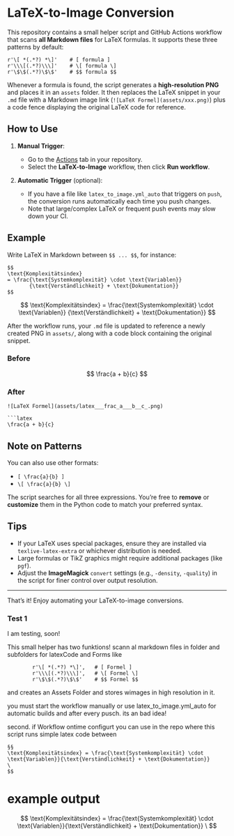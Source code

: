 # LaTeX-to-Image Conversion

This repository contains a small helper script and GitHub Actions workflow that scans **all Markdown files** for LaTeX formulas. It supports these three patterns by default:

```
r'\[ *(.*?) *\]'    # [ formula ]
r'\\\[(.*?)\\\]'    # \[ formula \]
r'\$\$(.*?)\$\$'    # $$ formula $$
```

Whenever a formula is found, the script generates a **high-resolution PNG** and places it in an `assets` folder. It then replaces the LaTeX snippet in your `.md` file with a Markdown image link (`![LaTeX Formel](assets/xxx.png)`) plus a code fence displaying the original LaTeX code for reference.

## How to Use

1. **Manual Trigger**:  
   - Go to the [Actions](../../actions) tab in your repository.  
   - Select the **LaTeX-to-Image** workflow, then click **Run workflow**.

2. **Automatic Trigger** (optional):  
   - If you have a file like `latex_to_image.yml_auto` that triggers on `push`, the conversion runs automatically each time you push changes.  
   - Note that large/complex LaTeX or frequent push events may slow down your CI.

## Example

Write LaTeX in Markdown between `$$ ... $$`, for instance:

```
$$
\text{Komplexitätsindex} 
= \frac{\text{Systemkomplexität} \cdot \text{Variablen}}
       {\text{Verständlichkeit} + \text{Dokumentation}}
$$
```


$$
\text{Komplexitätsindex} 
= \frac{\text{Systemkomplexität} \cdot \text{Variablen}}
       {\text{Verständlichkeit} + \text{Dokumentation}}
$$


After the workflow runs, your `.md` file is updated to reference a newly created PNG in `assets/`, along with a code block containing the original snippet.

### Before

$$
\frac{a + b}{c}
$$


### After

```
![LaTeX Formel](assets/latex___frac_a___b__c_.png)

```latex
\frac{a + b}{c}
```


## Note on Patterns

You can also use other formats:

- `[ \frac{a}{b} ]`
- `\[ \frac{a}{b} \]`

The script searches for all three expressions. You’re free to **remove** or **customize** them in the Python code to match your preferred syntax.

## Tips

- If your LaTeX uses special packages, ensure they are installed via `texlive-latex-extra` or whichever distribution is needed.  
- Large formulas or TikZ graphics might require additional packages (like `pgf`).  
- Adjust the **ImageMagick** `convert` settings (e.g., `-density`, `-quality`) in the script for finer control over output resolution.

---

That’s it! Enjoy automating your LaTeX-to-image conversions.

















### Test 1
I am testing, soon! 

This small helper has two funktions! scann al markdown files in folder and subfolders for latexCode and Forms like 
```
        r'\[ *(.*?) *\]',   # [ Formel ]
        r'\\\[(.*?)\\\]',   # \[ Formel \]
        r'\$\$(.*?)\$\$'    # $$ Formel $$
```

and creates an Assets Folder and stores wimages in high resolution in it.

you must start the workflow manually or use latex_to_image.yml_auto for automatic builds and after every pusch. its an bad idea! 

second. if Workflow ontime configurt you can use in the repo where this script runs 
 simple latex code between 

 ``` 
§§
\text{Komplexitätsindex} = \frac{\text{Systemkomplexität} \cdot \text{Variablen}}{\text{Verständlichkeit} + \text{Dokumentation}}
\
$$

 ``` 

# example output
$$
\text{Komplexitätsindex} = \frac{\text{Systemkomplexität} \cdot \text{Variablen}}{\text{Verständlichkeit} + \text{Dokumentation}}
\
$$



